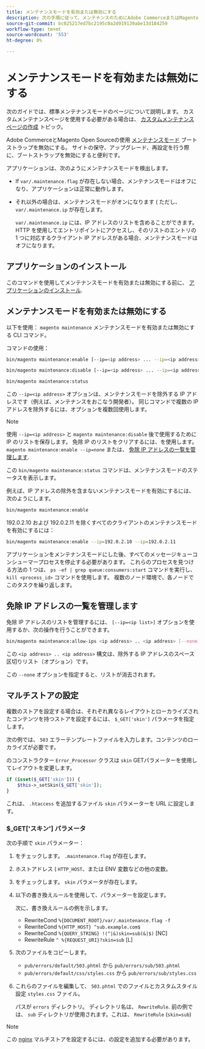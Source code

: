 ```yaml
---
title: メンテナンスモードを有効または無効にする
description: 次の手順に従って、メンテナンスのためにAdobe CommerceまたはMagento Open Sourceのデプロイメントが停止している場合に顧客に表示する内容をカスタマイズします。
source-git-commit: bc025217ed7bc2195c0a2d919139abe13d184259
workflow-type: tm+mt
source-wordcount: '553'
ht-degree: 0%

---
```



# メンテナンスモードを有効または無効にする

次のガイドでは、標準メンテナンスモードのページについて説明します。 カスタムメンテナンスページを使用する必要がある場合は、 [カスタムメンテナンスページの作成](../../upgrade/troubleshooting/maintenance-mode-options.md) トピック。

Adobe CommerceとMagento Open Sourceの使用 [メンテナンスモード](../../configuration/bootstrap/application-modes.md#maintenance-mode) ブートストラップを無効にする。 サイトの保守、アップグレード、再設定を行う際に、ブートストラップを無効にすると便利です。

アプリケーションは、次のようにメンテナンスモードを検出します。

* If `var/.maintenance.flag` が存在しない場合、メンテナンスモードはオフになり、アプリケーションは正常に動作します。
* それ以外の場合は、メンテナンスモードがオンになります ( ただし、 `var/.maintenance.ip` が存在します。

   `var/.maintenance.ip` には、IP アドレスのリストを含めることができます。 HTTP を使用してエントリポイントにアクセスし、そのリストのエントリの 1 つに対応するクライアント IP アドレスがある場合、メンテナンスモードはオフになります。

## アプリケーションのインストール

このコマンドを使用してメンテナンスモードを有効または無効にする前に、 [アプリケーションのインストール](../advanced.md).

## メンテナンスモードを有効または無効にする

以下を使用： `magento maintenance` メンテナンスモードを有効または無効にする CLI コマンド。

コマンドの使用：

```bash
bin/magento maintenance:enable [--ip=<ip address> ... --ip=<ip address>] | [ip=none]
```

```bash
bin/magento maintenance:disable [--ip=<ip address> ... --ip=<ip address>] | [ip=none]
```

```bash
bin/magento maintenance:status
```

この `--ip=<ip address>` オプションは、メンテナンスモードを除外する IP アドレスです（例えば、メンテナンスをおこなう開発者）。 同じコマンドで複数の IP アドレスを除外するには、オプションを複数回使用します。

>[!NOTE]
>
>使用 `--ip=<ip address>` と `magento maintenance:disable` 後で使用するために IP のリストを保存します。 免除 IP のリストをクリアするには、を使用します。 `magento maintenance:enable --ip=none` または、 [免除 IP アドレスの一覧を管理します](#maintain-the-list-of-exempt-ip-addresses).

この `bin/magento maintenance:status` コマンドは、メンテナンスモードのステータスを表示します。

例えば、IP アドレスの除外を含まないメンテナンスモードを有効にするには、次のようにします。

```bash
bin/magento maintenance:enable
```

192.0.2.10 および 192.0.2.11 を除くすべてのクライアントのメンテナンスモードを有効にするには：

```bash
bin/magento maintenance:enable --ip=192.0.2.10 --ip=192.0.2.11
```

アプリケーションをメンテナンスモードにした後、すべてのメッセージキューコンシューマープロセスを停止する必要があります。
これらのプロセスを見つける方法の 1 つは、 `ps -ef | grep queue:consumers:start` コマンドを実行し、 `kill <process_id>` コマンドを使用します。 複数のノード環境で、各ノードでこのタスクを繰り返します。

## 免除 IP アドレスの一覧を管理します

免除 IP アドレスのリストを管理するには、 `[--ip=<ip list>]` オプションを使用するか、次の操作を行うことができます。

```bash
bin/magento maintenance:allow-ips <ip address> .. <ip address> [--none]
```

この `<ip address> .. <ip address>` 構文は、除外する IP アドレスのスペース区切りリスト（オプション）です。

この `--none` オプションを指定すると、リストが消去されます。

## マルチストアの設定

<!-- To set up multiple stores, each with a different layout and localized content, create a skin for each and put it into `pub/errors/{name}` where `{name}` is the store code. To distinguish between stores and websites with the same instance, use `pub/errors/{type}-{name}` where `{type}` is either `store` or `website` and matches the `MAGE_RUN_TYPE` in your server configuration. Another option is to pass the `$_GET['skin']` parameter to the intended processor. This method requires a specific configuration on your server. -->
<!-- Replace the line below with the commented text after https://github.com/magento/magento2/pull/35095 is merged. -->

複数のストアを設定する場合は、それぞれ異なるレイアウトとローカライズされたコンテンツを持つストアを設定するには、 `$_GET['skin']` パラメータを指定します。

次の例では、 `503` エラーテンプレートファイルを入力します。コンテンツのローカライズが必要です。

のコンストラクター `Error_Processor` クラスは `skin` GETパラメーターを使用してレイアウトを変更します。

```php
if (isset($_GET['skin'])) {
    $this->_setSkin($_GET['skin']);
}
```

これは、 `.htaccess` を追加するファイル `skin` パラメーターを URL に設定します。

### $_GET[&#39;スキン&#39;] パラメータ

次の手順で `skin` パラメーター：

1. をチェックします。 `.maintenance.flag` が存在します。
1. ホストアドレス ( `HTTP_HOST`、または ENV 変数などの他の変数。
1. をチェックします。 `skin` パラメータが存在します。
1. 以下の書き換えルールを使用して、パラメーターを設定します。

   次に、書き換えルールの例を示します。

   * RewriteCond `%{DOCUMENT_ROOT}/var/.maintenance.flag -f`
   * RewriteCond `%{HTTP_HOST} ^sub.example.com$`
   * RewriteCond `%{QUERY_STRING} !(^|&)skin=sub(&|$)` [NC]
   * RewriteRule `^ %{REQUEST_URI}?skin=sub` [L]

1. 次のファイルをコピーします。

   * `pub/errors/default/503.phtml` から `pub/errors/sub/503.phtml`
   * `pub/errors/default/css/styles.css` から `pub/errors/sub/styles.css`

1. これらのファイルを編集して、 `503.phtml` でのファイルとカスタムスタイル設定 `styles.css` ファイル。

   パスが `errors` ディレクトリ。 ディレクトリ名は、 `RewriteRule`. 前の例では、 `sub` ディレクトリが使用されます。これは、 `RewriteRule` (`skin=sub`)

>[!NOTE]
>
>この [nginx](../../configuration/multi-sites/ms-nginx.md) マルチストアを設定するには、の設定を追加する必要があります。
